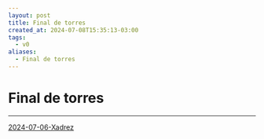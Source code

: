 ```yaml
---
layout: post
title: Final de torres
created_at: 2024-07-08T15:35:13-03:00
tags:
  - v0
aliases:
  - Final de torres
---
```

# Final de torres
---

[2024-07-06-Xadrez](api/2024/07/2024-07-06-Xadrez.md)
